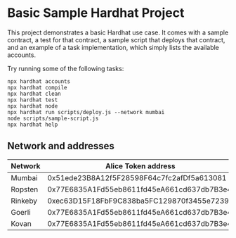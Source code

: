 # Basic Sample Hardhat Project

This project demonstrates a basic Hardhat use case. It comes with a sample contract, a test for that contract, a sample script that deploys that contract, and an example of a task implementation, which simply lists the available accounts.

Try running some of the following tasks:

```shell
npx hardhat accounts
npx hardhat compile
npx hardhat clean
npx hardhat test
npx hardhat node
npx hardhat run scripts/deploy.js --network mumbai
node scripts/sample-script.js
npx hardhat help
```

## Network and addresses

| Network | Alice Token address                        | Disperse contract address                  |
| ------- | ------------------------------------------ | ------------------------------------------ |
| Mumbai  | 0x51ede23B8A12f5F28598F64c7fc2afDf5a613081 | 0xfBc1E33C3459082e9d04D51F182aE9a66A0cE070 |
| Ropsten | 0x77E6835A1Fd55eb8611fd45eA661cd637db7B3e4 | 0x50D1A2346eCb5453f6037e0c8219F9a6ee969BF5 |
| Rinkeby | 0xec63D15F18FbF9C838ba5FC129870f3455e72396 | 0x3498934b0ee7352Fb2190352E774D1D4241677EC |
| Goerli  | 0x77E6835A1Fd55eb8611fd45eA661cd637db7B3e4 | 0x50D1A2346eCb5453f6037e0c8219F9a6ee969BF5 |
| Kovan   | 0x77E6835A1Fd55eb8611fd45eA661cd637db7B3e4 | 0x50D1A2346eCb5453f6037e0c8219F9a6ee969BF5 |
